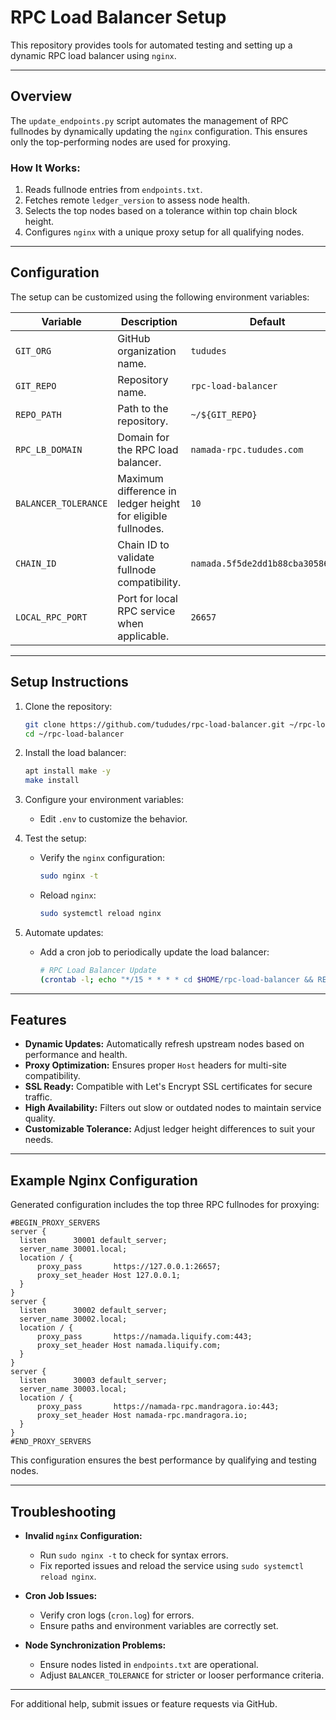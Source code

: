 
# RPC Load Balancer Setup

This repository provides tools for automated testing and setting up a dynamic RPC load balancer using `nginx`.

---

## Overview

The `update_endpoints.py` script automates the management of RPC fullnodes by dynamically updating the `nginx` configuration. This ensures only the top-performing nodes are used for proxying.

### How It Works:
1. Reads fullnode entries from `endpoints.txt`.
2. Fetches remote `ledger_version` to assess node health.
3. Selects the top nodes based on a tolerance within top chain block height.
4. Configures `nginx` with a unique proxy setup for all qualifying nodes.

---

## Configuration

The setup can be customized using the following environment variables:

| Variable              | Description                                                  | Default                         |
|-----------------------|--------------------------------------------------------------|---------------------------------|
| `GIT_ORG`            | GitHub organization name.                                    | `tududes`                      |
| `GIT_REPO`           | Repository name.                                             | `rpc-load-balancer`            |
| `REPO_PATH`          | Path to the repository.                                      | `~/${GIT_REPO}`                |
| `RPC_LB_DOMAIN`      | Domain for the RPC load balancer.                            | `namada-rpc.tududes.com`       |
| `BALANCER_TOLERANCE` | Maximum difference in ledger height for eligible fullnodes.  | `10`                            |
| `CHAIN_ID`           | Chain ID to validate fullnode compatibility.                 | `namada.5f5de2dd1b88cba30586420` |
| `LOCAL_RPC_PORT`     | Port for local RPC service when applicable.                  | `26657`                        |

---

## Setup Instructions

1. Clone the repository:
   ```bash
   git clone https://github.com/tududes/rpc-load-balancer.git ~/rpc-load-balancer
   cd ~/rpc-load-balancer
   ```

2. Install the load balancer:
   ```bash
   apt install make -y
   make install
   ```

3. Configure your environment variables:
   - Edit `.env` to customize the behavior.

4. Test the setup:
   - Verify the `nginx` configuration:
     ```bash
     sudo nginx -t
     ```
   - Reload `nginx`:
     ```bash
     sudo systemctl reload nginx
     ```

5. Automate updates:
   - Add a cron job to periodically update the load balancer:
     ```bash
     # RPC Load Balancer Update
     (crontab -l; echo "*/15 * * * * cd $HOME/rpc-load-balancer && REPO_PATH=$HOME/rpc-load-balancer make cron >> cron.log 2>&1") | crontab -
     ```

---

## Features

- **Dynamic Updates:** Automatically refresh upstream nodes based on performance and health.
- **Proxy Optimization:** Ensures proper `Host` headers for multi-site compatibility.
- **SSL Ready:** Compatible with Let's Encrypt SSL certificates for secure traffic.
- **High Availability:** Filters out slow or outdated nodes to maintain service quality.
- **Customizable Tolerance:** Adjust ledger height differences to suit your needs.

---

## Example Nginx Configuration

Generated configuration includes the top three RPC fullnodes for proxying:

```nginx
#BEGIN_PROXY_SERVERS
server {
  listen      30001 default_server;
  server_name 30001.local;
  location / {
      proxy_pass       https://127.0.0.1:26657;
      proxy_set_header Host 127.0.0.1;
  }
}
server {
  listen      30002 default_server;
  server_name 30002.local;
  location / {
      proxy_pass       https://namada.liquify.com:443;
      proxy_set_header Host namada.liquify.com;
  }
}
server {
  listen      30003 default_server;
  server_name 30003.local;
  location / {
      proxy_pass       https://namada-rpc.mandragora.io:443;
      proxy_set_header Host namada-rpc.mandragora.io;
  }
}
#END_PROXY_SERVERS
```

This configuration ensures the best performance by qualifying and testing nodes.

---

## Troubleshooting

- **Invalid `nginx` Configuration:**
  - Run `sudo nginx -t` to check for syntax errors.
  - Fix reported issues and reload the service using `sudo systemctl reload nginx`.

- **Cron Job Issues:**
  - Verify cron logs (`cron.log`) for errors.
  - Ensure paths and environment variables are correctly set.

- **Node Synchronization Problems:**
  - Ensure nodes listed in `endpoints.txt` are operational.
  - Adjust `BALANCER_TOLERANCE` for stricter or looser performance criteria.

---

For additional help, submit issues or feature requests via GitHub.
